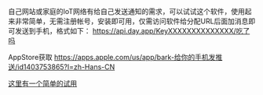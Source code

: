 自己网站或家庭的IoT网络有给自己发送通知的需求，可以试试这个软件，使用起来非常简单，无需注册帐号，安装即可用，仅需访问软件给分配URL后面加消息即可发送到手机，格式如下：
https://api.day.app/KeyXXXXXXXXXXXXXX/吃了吗

AppStore获取
https://apps.apple.com/us/app/bark-给你的手机发推送/id1403753865?l=zh-Hans-CN

[这里有一个简单的试用](https://www.cinzy.com/about.html#liuyantume)